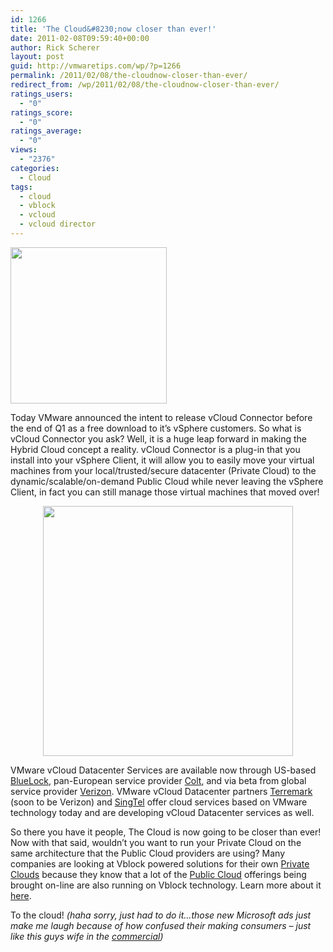 ```yaml
---
id: 1266
title: 'The Cloud&#8230;now closer than ever!'
date: 2011-02-08T09:59:40+00:00
author: Rick Scherer
layout: post
guid: http://vmwaretips.com/wp/?p=1266
permalink: /2011/02/08/the-cloudnow-closer-than-ever/
redirect_from: /wp/2011/02/08/the-cloudnow-closer-than-ever/
ratings_users:
  - "0"
ratings_score:
  - "0"
ratings_average:
  - "0"
views:
  - "2376"
categories:
  - Cloud
tags:
  - cloud
  - vblock
  - vcloud
  - vcloud director
---
```

<a rel="attachment wp-att-1269" href="http://vmwaretips.com/wp/wp-content/uploads/2011/02/cloudpic.png"><img class="alignright size-medium wp-image-1269" title="Cloud Diagram" src="http://vmwaretips.com/wp/wp-content/uploads/2011/02/cloudpic-300x117.png" alt="" width="250" srcset="http://vmwaretips.com/wp/wp-content/uploads/2011/02/cloudpic-300x117.png 300w, http://vmwaretips.com/wp/wp-content/uploads/2011/02/cloudpic.png 989w" sizes="(max-width: 300px) 100vw, 300px" /></a>

Today VMware announced the intent to release vCloud Connector before the end of Q1 as a free download to it&#8217;s vSphere customers. So what is vCloud Connector you ask? Well, it is a huge leap forward in making the Hybrid Cloud concept a reality. vCloud Connector is a plug-in that you install into your vSphere Client, it will allow you to easily move your virtual machines from your local/trusted/secure datacenter (Private Cloud) to the dynamic/scalable/on-demand Public Cloud while never leaving the vSphere Client, in fact you can still manage those virtual machines that moved over!

<p style="text-align: center;">
  <a rel="attachment wp-att-1270" href="http://vmwaretips.com/wp/wp-content/uploads/2011/02/cloudconnector.png"><img class="aligncenter size-medium wp-image-1270" title="Cloud Connector" src="http://vmwaretips.com/wp/wp-content/uploads/2011/02/cloudconnector-300x225.png" alt="" width="400" srcset="http://vmwaretips.com/wp/wp-content/uploads/2011/02/cloudconnector-300x225.png 300w, http://vmwaretips.com/wp/wp-content/uploads/2011/02/cloudconnector.png 1500w" sizes="(max-width: 300px) 100vw, 300px" /></a>
</p>

VMware vCloud Datacenter Services are available now through US-based <a href="http://www.bluelock.com" target="_blank">BlueLock</a>, pan-European service provider <a href="http://www.colt.net/vmware-vcloud" target="_blank">Colt</a>, and via beta from global service provider <a href="http://www.verizonbusiness.com/Products/it/cloud-it/" target="_blank">Verizon</a>. VMware vCloud Datacenter partners <a href="http://www.terremark.com/services/cloudcomputing.aspx" target="_blank">Terremark</a> (soon to be Verizon) and <a href="http://business.singtel.com" target="_blank">SingTel</a> offer cloud services based on VMware technology today and are developing vCloud Datacenter services as well.

So there you have it people, The Cloud is now going to be closer than ever! Now with that said, wouldn&#8217;t you want to run your Private Cloud on the same architecture that the Public Cloud providers are using? Many companies are looking at Vblock powered solutions for their own <a href="http://vce.com/pdf/media/vce-pr-2011-01-27-claremont-mckenna-college.pdf" target="_blank">Private Clouds</a> because they know that a lot of the <a href="http://http://newsroom.cisco.com/dlls/2010/prod_091410d.html" target="_blank">Public Cloud</a> offerings being brought on-line are also running on Vblock technology. Learn more about it <a href="http://www.vce.com" target="_blank">here</a>.

To the cloud! _(haha sorry, just had to do it&#8230;those new Microsoft ads just make me laugh because of how confused their making consumers &#8211; just like this guys wife in the <a href="http://youtu.be/Lel3swo4RMc" target="_blank">commercial</a>)_